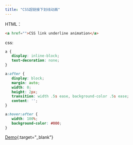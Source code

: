 ```yaml
---
title: "CSS超链接下划线动画"
---
```


HTML：
```html
<a href="">CSS link underline animation</a>
```

css:

 ```css
a {
    display: inline-block;
    text-decoration: none;
}

a:after {
    display: block;
    margin: auto;
    width: 0;
    height: 2px;
    transition: width .5s ease, background-color .5s ease;
    content: '';
}

a:hover:after {
    width: 100%;
    background-color: #000;
}
```

[Demo](/demo/css-animation-link-underline.html){:target="_blank"}